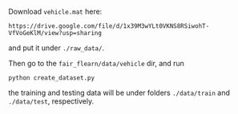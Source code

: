 Download ```vehicle.mat``` here:

```
https://drive.google.com/file/d/1x39M3wYLt0VKNS8RSiwohT-VfVoGeKlM/view?usp=sharing
```
and put it under `./raw_data/`.


Then go to the `fair_flearn/data/vehicle` dir, and run

```
python create_dataset.py
```
the training and testing data will be under folders `./data/train` and `./data/test`, respectively.